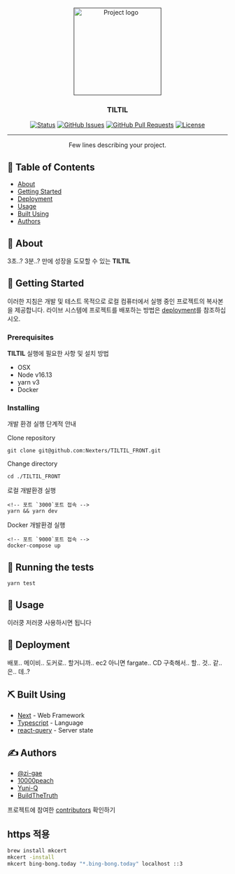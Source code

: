 <p align="center">
  <a href="" rel="noopener">
 <img width=200px height=200px src="https://i.imgur.com/6wj0hh6.jpg" alt="Project logo"></a>
</p>

<h3 align="center">TILTIL</h3>

<div align="center">

[![Status](https://img.shields.io/badge/status-active-success.svg)]()
[![GitHub Issues](https://img.shields.io/github/issues/Nexters/TILTIL_FRONT)](https://github.com/Nexters/TILTIL_FRONT/issues)
[![GitHub Pull Requests](https://img.shields.io/github/issues-pr/Nexters/TILTIL_FRONT)](https://github.com/Nexters/TILTIL_FRONT/pulls)
[![License](https://img.shields.io/badge/license-MIT-blue.svg)](/LICENSE)

</div>

---

<p align="center"> Few lines describing your project.
    <br> 
</p>

## 📝 Table of Contents

- [About](#about)
- [Getting Started](#getting_started)
- [Deployment](#deployment)
- [Usage](#usage)
- [Built Using](#built_using)
- [Authors](#authors)

## 🧐 About <a name = "about"></a>

3초..? 3분..? 만에 성장을 도모할 수 있는 **TILTIL**

## 🏁 Getting Started <a name = "getting_started"></a>

이러한 지침은 개발 및 테스트 목적으로 로컬 컴퓨터에서 실행 중인 프로젝트의 복사본을 제공합니다. 라이브 시스템에 프로젝트를 배포하는 방법은 [deployment](#deployment)를 참조하십시오.

### Prerequisites

**TILTIL** 실행에 필요한 사항 및 설치 방법

- OSX
- Node v16.13
- yarn v3
- Docker

### Installing

개발 환경 실행 단계적 안내

Clone repository

```
git clone git@github.com:Nexters/TILTIL_FRONT.git
```

Change directory

```
cd ./TILTIL_FRONT
```

로컬 개발환경 실행

```
<!-- 포트 `3000`포트 접속 -->
yarn && yarn dev
```

Docker 개발환경 실행

```
<!-- 포트 `9000`포트 접속 -->
docker-compose up
```

## 🔧 Running the tests <a name = "tests"></a>

```
yarn test
```

## 🎈 Usage <a name="usage"></a>

이러쿵 저러쿵 사용하시면 됩니다

## 🚀 Deployment <a name = "deployment"></a>

배포.. 메이비.. 도커로.. 할거니까.. ec2 아니면 fargate.. CD 구축해서.. 할.. 것.. 같.. 은.. 데..?

## ⛏️ Built Using <a name = "built_using"></a>

- [Next](https://nextjs.org/) - Web Framework
- [Typescript](https://vuejs.org/) - Language
- [react-query](https://nodejs.org/en/) - Server state

## ✍️ Authors <a name = "authors"></a>

- [@zi-gae](https://github.com/zi-gae)
- [10000peach](https://github.com/1000peach)
- [Yuni-Q](https://github.com/Yuni-Q)
- [BuildTheTruth](https://github.com/BuildTheTruth)

프로젝트에 참여한 [contributors](https://github.com/Nexters/TILTIL_FRONT/graphs/contributors) 확인하기

## https 적용

```bash
brew install mkcert
mkcert -install
mkcert bing-bong.today "*.bing-bong.today" localhost ::3
```
